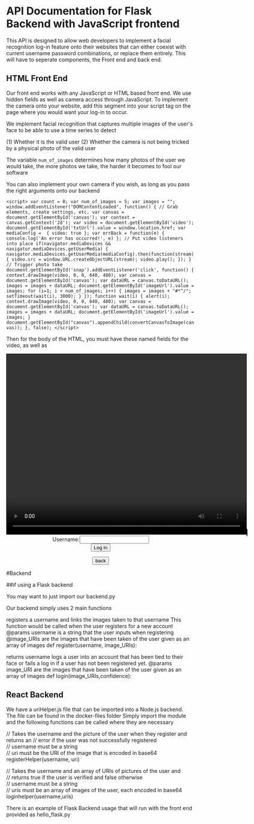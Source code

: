 # API Documentation for Flask Backend with JavaScript frontend  


This API is designed to allow web developers to implement a facial recognition
log-in feature onto their websites that can either coexist with current username
password combinations, or replace them entirely. This will have to seperate components,
the Front end and back end.


## HTML Front End

Our front end works with any JavaScript or HTML based front end. We use hidden fields as well as 
camera access through JavaScript. To implement the camera onto your website, add this segment into your
script tag on the page where you would want your log-in to occur.

We implement facial recognition that captures multiple images of the user's face to be able to use a
time series to detect

(1) Whether it is the valid user
(2) Whether the camera is not being tricked by a physical photo of the valid user

The variable `num_of_images` determines how many photos of the user we would take,
the more photos we take, the harder it becomes to fool our software  

You can also implement your own camera if you wish, as long as you pass the right arguments onto our backend

`<script>
            var count = 0;
            var num_of_images = 5;
            var images = "";
            window.addEventListener("DOMContentLoaded", function() {
            // Grab elements, create settings, etc.
            var canvas = document.getElementById('canvas');
            var context = canvas.getContext('2d');
            var video = document.getElementById('video');
            document.getElementById('txtUrl').value = window.location.href;
            var mediaConfig =  { video: true };
            var errBack = function(e) {
                console.log('An error has occurred!', e)
            };
            // Put video listeners into place
            if(navigator.mediaDevices && navigator.mediaDevices.getUserMedia) {
                navigator.mediaDevices.getUserMedia(mediaConfig).then(function(stream) {
                    video.src = window.URL.createObjectURL(stream);
                    video.play();
                });
            }
            // Trigger photo take
            document.getElementById('snap').addEventListener('click', function() {
                context.drawImage(video, 0, 0, 640, 480);
                var canvas = document.getElementById('canvas');
                var dataURL = canvas.toDataURL();
	        images = images + dataURL;
                document.getElementById('imageUrl').value = images;
   	    for (i=1; i < num_of_images; i++) {
			      images = images + "#*^/";
			      setTimeout(wait(i), 3000);
		}
            });
            function wait(i) {
                alert(i);
                context.drawImage(video, 0, 0, 640, 480);
                var canvas = document.getElementById('canvas');
 	        var dataURL = canvas.toDataURL();
			  images = images + dataURL;
                document.getElementById('imageUrl').value = images;
            }
                       document.getElementById("canvas").appendChild(convertCanvasToImage(canvas));
            }, false);
</script>
`

Then for the body of the HTML, you must have these named fields
for the video, as well as 

<center>
<video id="video" width="640" height="480" style="border: 1px solid black;" autoplay></video>
<canvas id="canvas" width="640" height="480"  style="border: 1px solid black;"></canvas>
<form method="post" action="/register" autocomplete="on">
    Username:<input type="text" name="username" id="username" required><br>
    <input type="hidden" id="txtUrl" name="txtUrl" value="" />
    <input type="hidden" id="imageUrl" name="imageUrl" value="" />
    <input id="snap" type="submit" id="snap" value="Log in">
</form>
<form method="post" action="/back">
    <input type="submit" value="back">
</form>
</center>

#Backend

##if using a Flask backend

You may want to just import our backend.py

Our backend simply uses 2 main functions

registers a username and links the images taken to that username
This function would be called when the user registers for a new account
@params username is a string that the user inputs when registering
@image_URIs are the images that have been taken of the user given as an array of images
def register(username, image_URIs):


returns username
 logs a user into an account that has been tied to their face or
 fails a log in if a user has not been registered yet.
 @params image_URI are the images that have been taken of the user given as an array of images
def login(image_URIs,confidence):

## React Backend

We have a uriHelper.js file that can be imported into a Node.js backend.  
The file can be found in the docker-files folder
Simply import the module and the following functions can be called where they are necessary  
  

// Takes the username and the picture of the user when they register and returns an   // error if the user was not successfully registered  
// username must be a string  
// uri must be the URI of the image that is encoded in base64  
registerHelper(username, uri)

// Takes the username and an array of URIs of pictures of the user and     
// returns true if the user is verified and false otherwise  
// username must be a string  
// uris must be an array of images of the user, each encoded in base64  
loginhelper(username,uris)



There is an example of Flask Backend usage that will run with the front end provided as hello_flask.py


